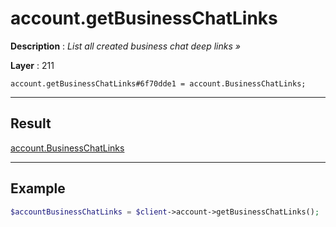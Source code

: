 # account.getBusinessChatLinks

**Description** : *List all created business chat deep links &raquo;*

**Layer** : 211

```tl
account.getBusinessChatLinks#6f70dde1 = account.BusinessChatLinks;
```

---

## Result

[account.BusinessChatLinks](type/account.BusinessChatLinks)

---

## Example

```php
$accountBusinessChatLinks = $client->account->getBusinessChatLinks();
```